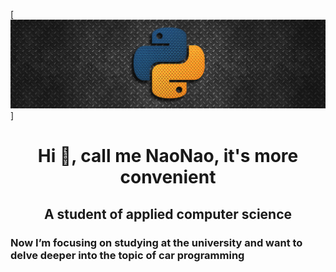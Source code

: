 [![Header](https://github.com/naonaogh/naonaogh/blob/main/pic/py.png)]

<h1 align="center">Hi 👋, call me NaoNao, it's more convenient</h1>
<h2 align="center">А student of applied computer science</h2>
<h3>Now I’m focusing on studying at the university and want to delve deeper into the topic of car programming</h3>